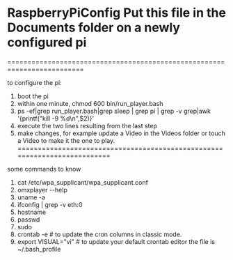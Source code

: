 # RaspberryPiConfig Put this file in the Documents folder on a newly configured pi
=========================================================================

to configure the pi:
1. boot the pi
2. within one minute, chmod 600 bin/run_player.bash
3. ps -ef|grep run_player.bash|grep sleep | grep pi | grep -v grep|awk '{printf("kill -9 %d\n",$2)}'
4. execute the two lines resulting from the last step
5. make changes, for example update a Video in the Videos folder or touch a Video to make it the one to play.
==========================================================================

some commands to know
1. cat /etc/wpa_supplicant/wpa_supplicant.conf
2. omxplayer --help
3. uname -a
4. ifconfig | grep -v eth:0
5. hostname
6. passwd
7. sudo
8. crontab -e # to update the cron columns in classic mode.
9. export VISUAL="vi" # to update your default crontab editor the file is ~/.bash_profile
